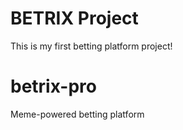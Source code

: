 
# BETRIX Project 
This is my first betting platform project! 

# betrix-pro
Meme-powered betting platform
